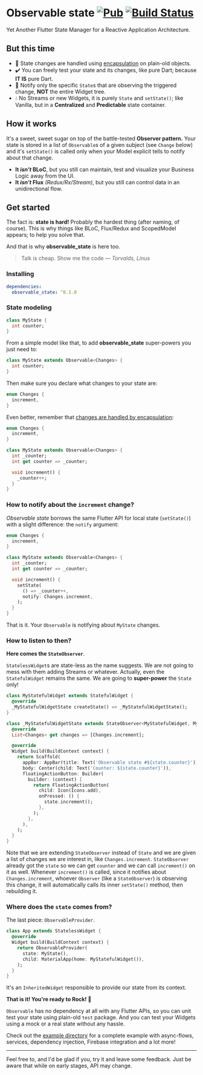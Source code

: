 # Observable state [![Pub](https://img.shields.io/pub/v/observable_state.svg)](https://pub.dartlang.org/packages/observable_state) [![Build Status](https://api.cirrus-ci.com/github/leocavalcante/observable_state.svg)](https://cirrus-ci.com/github/leocavalcante/observable_state)

Yet Another Flutter State Manager for a Reactive Application Architecture.

## But this time

- 🧰 State changes are handled using [encapsulation](https://martinfowler.com/bliki/TellDontAsk.html) on plain-old objects.
- ✔️ You can freely test your state and its changes, like pure Dart; because **IT IS** pure Dart.
- 🎯 Notify only the specific `State`s that are observing the triggered change, **NOT** the entire Widget tree.
- 💧 No Streams or new Widgets, it is purely `State` and `setState()`; like Vanilla, but in a **Centralized** and **Predictable** state container.

## How it works

It's a sweet, sweet sugar on top of the battle-tested **Observer pattern.** Your state is stored in a list of `Observable`s of a given subject (see `Change` below) and it's `setState()` is called only when your Model explicit tells to notify about that change.

- **It _isn't_ BLoC**, but you still can maintain, test and visualize your Business Logic away from the UI.
- **It _isn't_ Flux** *(Redux/Rx/Stream)*, but you still can control data in an unidirectional flow.

## Get started

The fact is: **state is hard!** Probably the hardest thing (after naming, of course). This is why things like BLoC, Flux/Redux and ScopedModel appears; to help you solve that.

And that is why **observable_state** is here too.

> Talk is cheap. Show me the code &mdash; <cite>Torvalds, Linus</cite>

### Installing

```yaml
dependencies:
  observable_state: ^0.1.0
```

### State modeling

```dart
class MyState {
  int counter;
}
```

From a simple model like that, to add **observable_state** super-powers you just need to:

```dart
class MyState extends Observable<Changes> {
  int counter;
}
```

Then make sure you declare what changes to your state are:

```dart
enum Changes {
  increment,
}
```

Even better, remember that [changes are handled by encapsulation](https://martinfowler.com/bliki/TellDontAsk.html):

```dart
enum Changes {
  increment,
}

class MyState extends Observable<Changes> {
  int _counter;
  int get counter => _counter;

  void increment() {
    _counter++;
  }
}
```

### How to notify about the `increment` change?

*Observable state* borrows the same Flutter API for local state (`setState()`) with a slight difference: the `notify` argument:

```dart
enum Changes {
  increment,
}

class MyState extends Observable<Changes> {
  int _counter;
  int get counter => _counter;

  void increment() {
    setState(
      () => _counter++,
      notify: Changes.increment,
    );
  }
}
```

That is it. Your `Observable` is notifying about `MyState` changes.

### How to listen to then?

**Here comes the `StateObserver`**.

`StatelessWidget`s are state-less as the name suggests. We are not going to mess with them adding Streams or whatever. Actually, even the `StatefulWidget` remains the same. We are going to **super-power** the `State` only!

```dart
class MyStatefulWidget extends StatefulWidget {
  @override
  _MyStatefulWidgetState createState() => _MyStatefulWidgetState();
}

class _MyStatefulWidgetState extends StateObserver<MyStatefulWidget, MyState, Changes> {
  @override
  List<Changes> get changes => [Changes.increment];

  @override
  Widget build(BuildContext context) {
    return Scaffold(
      appBar: AppBar(title: Text('Observable state #${state.counter}')),
      body: Center(child: Text('Counter: ${state.counter}')),
      floatingActionButton: Builder(
        builder: (context) {
          return FloatingActionButton(
            child: Icon(Icons.add),
            onPressed: () {
              state.increment();
            },
          );
        },
      ),
    );
  }
}
```

Note that we are extending `StateObserver` instead of `State` and we are given a list of changes we are interest in, like `Changes.increment`.
`StateObserver` already got the `state` so we can get `counter` and we can call `increment()` on it as well.
Whenever `increment()` is called, since it notifies about `Changes.increment`, whoever `Observer` (like a `StateObserver`) is observing this change, it will automatically calls its inner `setState()` method, then rebuilding it.

### Where does the `state` comes from?

The last piece: `ObservableProvider`.

```dart
class App extends StatelessWidget {
  @override
  Widget build(BuildContext context) {
    return ObservableProvider(
      state: MyState(),
      child: MaterialApp(home: MyStatefulWidget()),
    );
  }
}
```

It's an `InheritedWidget` responsible to provide our state from its context.

**That is it! You're ready to Rock! 🎸**

`Observable` has no dependency at all with any Flutter APIs, so you can unit test your state using plain-old `test` package. And you can test your Widgets using a mock or a real state without any hassle.

Check out the [example directory](example) for a complete example with async-flows, services, dependency injection, Firebase integration and a lot more!

*****

Feel free to, and I'd be glad if you, try it and leave some feedback. Just be aware that while on early stages, API may change.

